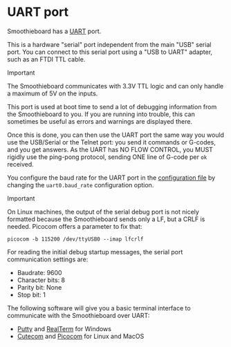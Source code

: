 
# UART port

Smoothieboard has a [UART](https://en.wikipedia.org/wiki/Universal_asynchronous_receiver/transmitter) port.

This is a hardware "serial" port independent from the main "USB" serial port. You can connect to this serial port using a "USB to UART" adapter, such as an FTDI TTL cable.

> [!IMPORTANT]
> The Smoothieboard communicates with 3.3V TTL logic and can only handle a maximum of 5V on the inputs.

This port is used at boot time to send a lot of debugging information from the Smoothieboard to you. If you are running into trouble, this can sometimes be useful as errors and warnings are displayed there.

Once this is done, you can then use the UART port the same way you would use the USB/Serial or the Telnet port: you send it commands or G-codes, and you get answers. As the UART has NO FLOW CONTROL, you MUST rigidly use the ping-pong protocol, sending ONE line of G-code per `ok` received.

You configure the baud rate for the UART port in the [configuration file](/configuring-smoothie.md) by changing the `uart0.baud_rate` configuration option.

> [!IMPORTANT]
> On Linux machines, the output of the serial debug port is not nicely formatted because the Smoothieboard sends only a LF, but a CRLF is needed.
> Picocom offers a parameter to fix that:
> 
> `picocom -b 115200 /dev/ttyUSB0 --imap lfcrlf`

For reading the initial debug startup messages, the serial port communication settings are:
- Baudrate: 9600
- Character bits: 8
- Parity bit: None
- Stop bit: 1

The following software will give you a basic terminal interface to communicate with the Smoothieboard over UART:
- [Putty](http://www.putty.org/) and [RealTerm](https://sourceforge.net/projects/realterm/) for Windows
- [Cutecom](http://cutecom.sourceforge.net/) and [Picocom](https://linux.die.net/man/8/picocom) for Linux and MacOS
